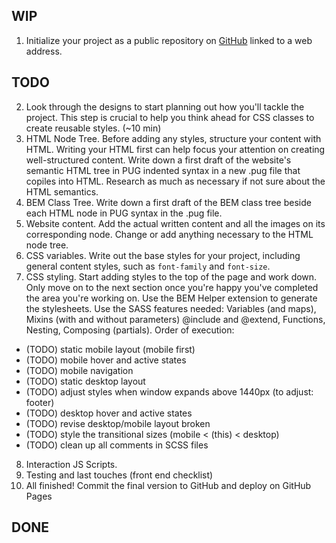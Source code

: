 ## WIP

1. Initialize your project as a public repository on [GitHub](https://github.com/) linked to a web address.

## TODO

2. Look through the designs to start planning out how you'll tackle the project. This step is crucial to help you think ahead for CSS classes to create reusable styles. (~10 min)
3. HTML Node Tree. Before adding any styles, structure your content with HTML. Writing your HTML first can help focus your attention on creating well-structured content. Write down a first draft of the website's semantic HTML tree in PUG indented syntax in a new .pug file that copiles into HTML. Research as much as necessary if not sure about the HTML semantics.
4. BEM Class Tree. Write down a first draft of the BEM class tree beside each HTML node in PUG syntax in the .pug file.
5. Website content. Add the actual written content and all the images on its corresponding node. Change or add anything necessary to the HTML node tree.
6. CSS variables. Write out the base styles for your project, including general content styles, such as `font-family` and `font-size`.
7. CSS styling. Start adding styles to the top of the page and work down. Only move on to the next section once you're happy you've completed the area you're working on. Use the BEM Helper extension to generate the stylesheets. Use the SASS features needed: Variables (and maps), Mixins (with and without parameters) @include and @extend, Functions, Nesting, Composing (partials). Order of execution:

- (TODO) static mobile layout (mobile first)
- (TODO) mobile hover and active states
- (TODO) mobile navigation
- (TODO) static desktop layout
- (TODO) adjust styles when window expands above 1440px (to adjust: footer)
- (TODO) desktop hover and active states
- (TODO) revise desktop/mobile layout broken
- (TODO) style the transitional sizes (mobile < (this) < desktop)
- (TODO) clean up all comments in SCSS files

8. Interaction JS Scripts.
9. Testing and last touches (front end checklist)
10. All finished! Commit the final version to GitHub and deploy on GitHub Pages

## DONE
